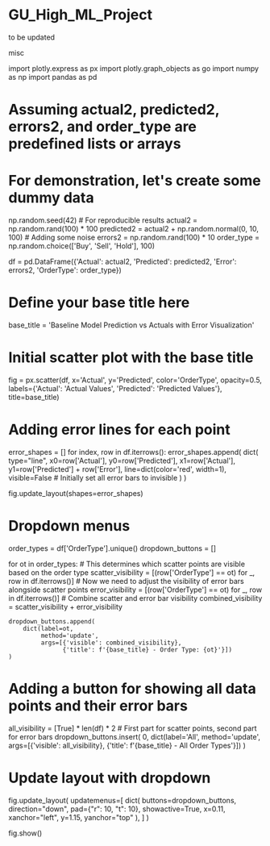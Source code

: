 # GU_High_ML_Project
to be updated

misc 

import plotly.express as px
import plotly.graph_objects as go
import numpy as np
import pandas as pd

# Assuming actual2, predicted2, errors2, and order_type are predefined lists or arrays
# For demonstration, let's create some dummy data
np.random.seed(42)  # For reproducible results
actual2 = np.random.rand(100) * 100
predicted2 = actual2 + np.random.normal(0, 10, 100)  # Adding some noise
errors2 = np.random.rand(100) * 10
order_type = np.random.choice(['Buy', 'Sell', 'Hold'], 100)

df = pd.DataFrame({'Actual': actual2, 'Predicted': predicted2, 'Error': errors2, 'OrderType': order_type})

# Define your base title here
base_title = 'Baseline Model Prediction vs Actuals with Error Visualization'

# Initial scatter plot with the base title
fig = px.scatter(df, x='Actual', y='Predicted', color='OrderType', opacity=0.5,
                 labels={'Actual': 'Actual Values', 'Predicted': 'Predicted Values'},
                 title=base_title)

# Adding error lines for each point
error_shapes = []
for index, row in df.iterrows():
    error_shapes.append(
        dict(
            type="line",
            x0=row['Actual'],
            y0=row['Predicted'],
            x1=row['Actual'],
            y1=row['Predicted'] + row['Error'],
            line=dict(color='red', width=1),
            visible=False  # Initially set all error bars to invisible
        )
    )

fig.update_layout(shapes=error_shapes)

# Dropdown menus
order_types = df['OrderType'].unique()
dropdown_buttons = []

for ot in order_types:
    # This determines which scatter points are visible based on the order type
    scatter_visibility = [(row['OrderType'] == ot) for _, row in df.iterrows()]
    # Now we need to adjust the visibility of error bars alongside scatter points
    error_visibility = [(row['OrderType'] == ot) for _, row in df.iterrows()]
    # Combine scatter and error bar visibility
    combined_visibility = scatter_visibility + error_visibility
    
    dropdown_buttons.append(
        dict(label=ot,
             method='update',
             args=[{'visible': combined_visibility},
                   {'title': f'{base_title} - Order Type: {ot}'}])
    )

# Adding a button for showing all data points and their error bars
all_visibility = [True] * len(df) * 2  # First part for scatter points, second part for error bars
dropdown_buttons.insert(
    0, dict(label='All',
            method='update',
            args=[{'visible': all_visibility},
                  {'title': f'{base_title} - All Order Types'}])
)

# Update layout with dropdown
fig.update_layout(
    updatemenus=[
        dict(
            buttons=dropdown_buttons,
            direction="down",
            pad={"r": 10, "t": 10},
            showactive=True,
            x=0.11,
            xanchor="left",
            y=1.15,
            yanchor="top"
        ),
    ]
)

fig.show()
